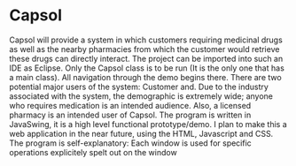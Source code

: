 # Capsol
Capsol will provide a system in which customers requiring medicinal drugs as well as the nearby pharmacies from which the customer would retrieve these drugs can directly interact.
The project can be imported into such an IDE as Eclipse. Only the Capsol class is to be run (It is the only one that has a main class). All navigation through the demo begins there. 
There are two potential major users of the system: Customer and. Due to the industry associated with the system, the demographic is extremely wide; anyone who requires medication is an intended audience. Also, a licensed pharmacy is an intended user of Capsol.
The program is written in JavaSwing, it is a high level functional prototype/demo. I plan to make this a web application in the near future, using the HTML, Javascript and CSS.
The program is self-explanatory: Each window is used for specific operations explicitely spelt out on the window
